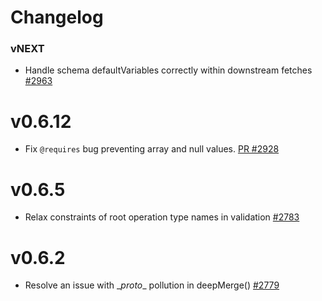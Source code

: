 # Changelog

### vNEXT

* Handle schema defaultVariables correctly within downstream fetches [#2963](https://github.com/apollographql/apollo-server/pull/2963)

# v0.6.12

* Fix `@requires` bug preventing array and null values. [PR #2928](https://github.com/apollographql/apollo-server/pull/2928)

# v0.6.5

* Relax constraints of root operation type names in validation [#2783](ttps://github.com/apollographql/apollo-server/pull/2783)

# v0.6.2

* Resolve an issue with \__proto__ pollution in deepMerge() [#2779](https://github.com/apollographql/apollo-server/pull/2779)
